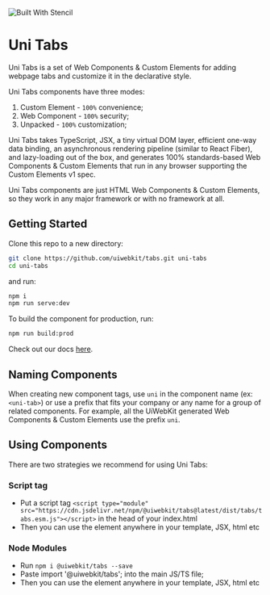 ![Built With Stencil](https://img.shields.io/badge/-Built%20With%20Stencil-16161d.svg?logo=data%3Aimage%2Fsvg%2Bxml%3Bbase64%2CPD94bWwgdmVyc2lvbj0iMS4wIiBlbmNvZGluZz0idXRmLTgiPz4KPCEtLSBHZW5lcmF0b3I6IEFkb2JlIElsbHVzdHJhdG9yIDE5LjIuMSwgU1ZHIEV4cG9ydCBQbHVnLUluIC4gU1ZHIFZlcnNpb246IDYuMDAgQnVpbGQgMCkgIC0tPgo8c3ZnIHZlcnNpb249IjEuMSIgaWQ9IkxheWVyXzEiIHhtbG5zPSJodHRwOi8vd3d3LnczLm9yZy8yMDAwL3N2ZyIgeG1sbnM6eGxpbms9Imh0dHA6Ly93d3cudzMub3JnLzE5OTkveGxpbmsiIHg9IjBweCIgeT0iMHB4IgoJIHZpZXdCb3g9IjAgMCA1MTIgNTEyIiBzdHlsZT0iZW5hYmxlLWJhY2tncm91bmQ6bmV3IDAgMCA1MTIgNTEyOyIgeG1sOnNwYWNlPSJwcmVzZXJ2ZSI%2BCjxzdHlsZSB0eXBlPSJ0ZXh0L2NzcyI%2BCgkuc3Qwe2ZpbGw6I0ZGRkZGRjt9Cjwvc3R5bGU%2BCjxwYXRoIGNsYXNzPSJzdDAiIGQ9Ik00MjQuNywzNzMuOWMwLDM3LjYtNTUuMSw2OC42LTkyLjcsNjguNkgxODAuNGMtMzcuOSwwLTkyLjctMzAuNy05Mi43LTY4LjZ2LTMuNmgzMzYuOVYzNzMuOXoiLz4KPHBhdGggY2xhc3M9InN0MCIgZD0iTTQyNC43LDI5Mi4xSDE4MC40Yy0zNy42LDAtOTIuNy0zMS05Mi43LTY4LjZ2LTMuNkgzMzJjMzcuNiwwLDkyLjcsMzEsOTIuNyw2OC42VjI5Mi4xeiIvPgo8cGF0aCBjbGFzcz0ic3QwIiBkPSJNNDI0LjcsMTQxLjdIODcuN3YtMy42YzAtMzcuNiw1NC44LTY4LjYsOTIuNy02OC42SDMzMmMzNy45LDAsOTIuNywzMC43LDkyLjcsNjguNlYxNDEuN3oiLz4KPC9zdmc%2BCg%3D%3D&colorA=16161d&style=flat-square)

# Uni Tabs

Uni Tabs is a set of Web Components & Custom Elements for adding webpage tabs and customize it in the declarative style.

Uni Tabs components have three modes:
1. Custom Element - `100%` convenience;
2. Web Component - `100%` security;
3. Unpacked - `100%` customization;

Uni Tabs takes TypeScript, JSX, a tiny virtual DOM layer, efficient one-way data binding, an asynchronous rendering pipeline (similar to React Fiber), and lazy-loading out of the box, and generates 100% standards-based Web Components & Custom Elements that run in any browser supporting the Custom Elements v1 spec.

Uni Tabs components are just HTML Web Components & Custom Elements, so they work in any major framework or with no framework at all.

## Getting Started

Clone this repo to a new directory:

```bash
git clone https://github.com/uiwebkit/tabs.git uni-tabs
cd uni-tabs
```

and run:

```bash
npm i
npm run serve:dev
```

To build the component for production, run:

```bash
npm run build:prod
```

Check out our docs [here](https://uiwebkit.com/wgt/tabs/1/).


## Naming Components

When creating new component tags, use `uni` in the component name (ex: `<uni-tab>`) or use a prefix that fits your company or any name for a group of related components. For example, all the UiWebKit generated Web Components & Custom Elements use the prefix `uni`.


## Using Components

There are two strategies we recommend for using Uni Tabs:

### Script tag

- Put a script tag `<script type="module" src="https://cdn.jsdelivr.net/npm/@uiwebkit/tabs@latest/dist/tabs/tabs.esm.js"></script>` in the head of your index.html
- Then you can use the element anywhere in your template, JSX, html etc

### Node Modules
- Run `npm i @uiwebkit/tabs --save`
- Paste import '@uiwebkit/tabs'; into the main JS/TS file;
- Then you can use the element anywhere in your template, JSX, html etc
